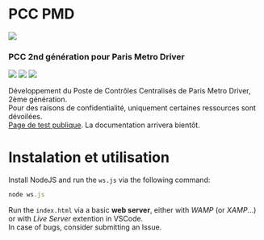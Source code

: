 # PCC PMD
<img src="https://img.shields.io/badge/version-alpha%2011-informational?style=plastic"> <br>
### PCC 2nd génération pour Paris Metro Driver <br>
<a href="https://github.com/lapatatedouce59/pcc_pmd/commits/master"><img src="https://img.shields.io/github/last-commit/lapatatedouce59/pcc_pmd?style=plastic"></a> <a href="https://github.com/lapatatedouce59/pcc_pmd/issues"><img src="https://img.shields.io/github/issues-raw/lapatatedouce59/pcc_pmd?style=plastic"></a> <a href="https://github.com/lapatatedouce59/pcc_pmd/pulls"><img src="https://img.shields.io/github/issues-pr-raw/lapatatedouce59/pcc_pmd?style=plastic"></a> <br>

Développement du Poste de Contrôles Centralisés de Paris Metro Driver, 2ème génération. <br>
Pour des raisons de confidentialité, uniquement certaines ressources sont dévoilées.<br>
[Page de test publique](https://pmdapp.fr/tools/pccBeta). 
La documentation arrivera bientôt.

# Instalation et utilisation

Install NodeJS and run the `ws.js` via the following command:
```js
node ws.js
```
Run the `index.html` via a basic **web server**, either with *WAMP* (or *XAMP*...) or with *Live Server* extention in VSCode. <br>
In case of bugs, consider submitting an Issue.

``````

